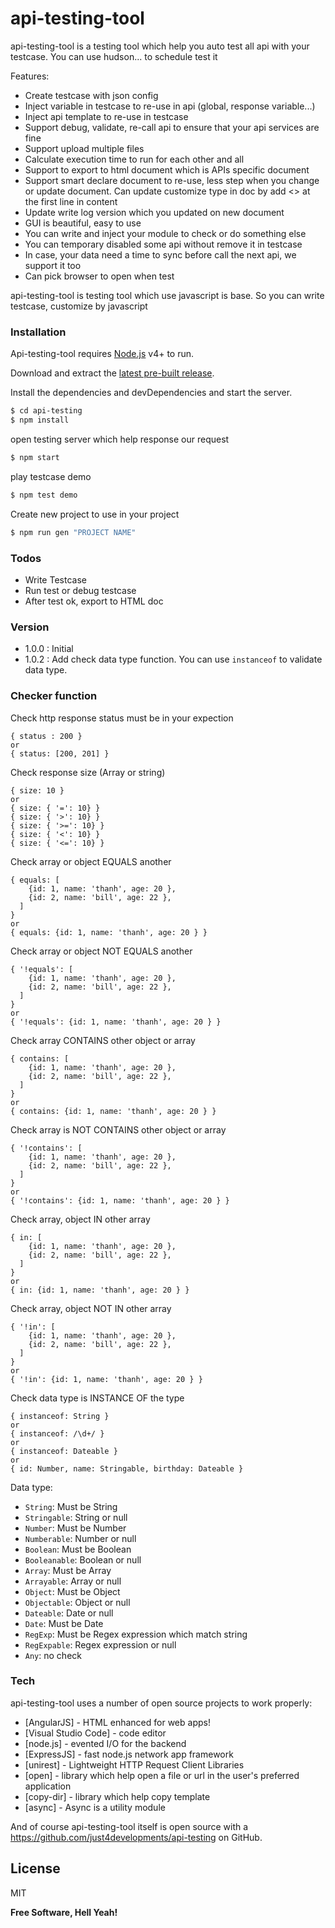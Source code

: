 # api-testing-tool

api-testing-tool is a testing tool which help you auto test all api with your testcase. You can use hudson... to schedule test it

Features:

  - Create testcase with json config
  - Inject variable in testcase to re-use in api (global, response variable...)
  - Inject api template to re-use in testcase
  - Support debug, validate, re-call api to ensure that your api services are fine
  - Support upload multiple files
  - Calculate execution time to run for each other and all
  - Support to export to html document which is APIs specific document
  - Support smart declare document to re-use, less step when you change or update document.
    Can update customize type in doc by add <<float>> at the first line in content
  - Update write log version which you updated on new document
  - GUI is beautiful, easy to use 
  - You can write and inject your module to check or do something else
  - You can temporary disabled some api without remove it in testcase
  - In case, your data need a time to sync before call the next api, we support it too
  - Can pick browser to open when test

api-testing-tool is testing tool which use javascript is base. So you can write testcase, customize by javascript



### Installation

Api-testing-tool requires [Node.js](https://nodejs.org/) v4+ to run.

Download and extract the [latest pre-built release](https://github.com/just4developments/api-testing).

Install the dependencies and devDependencies and start the server.

```sh
$ cd api-testing
$ npm install
```
open testing server which help response our request
```sh
$ npm start
```
play testcase demo
```sh
$ npm test demo
```
Create new project to use in your project
```sh
$ npm run gen "PROJECT NAME"
```

### Todos

 - Write Testcase
 - Run test or debug testcase
 - After test ok, export to HTML doc

### Version

 - 1.0.0 : Initial
 - 1.0.2 : Add check data type function. You can use `instanceof` to validate data type. 

### Checker function

Check http response status must be in your expection
```
{ status : 200 }
or 
{ status: [200, 201] }
```

Check response size (Array or string)
```
{ size: 10 }
or 
{ size: { '=': 10} }
{ size: { '>': 10} }
{ size: { '>=': 10} }
{ size: { '<': 10} }
{ size: { '<=': 10} }
```

Check array or object EQUALS another
```
{ equals: [
    {id: 1, name: 'thanh', age: 20 },
    {id: 2, name: 'bill', age: 22 },
  ] 
}
or 
{ equals: {id: 1, name: 'thanh', age: 20 } }
```

Check array or object NOT EQUALS another
```
{ '!equals': [
    {id: 1, name: 'thanh', age: 20 },
    {id: 2, name: 'bill', age: 22 },
  ] 
}
or 
{ '!equals': {id: 1, name: 'thanh', age: 20 } }
```

Check array CONTAINS other object or array
```
{ contains: [
    {id: 1, name: 'thanh', age: 20 },
    {id: 2, name: 'bill', age: 22 },
  ] 
}
or 
{ contains: {id: 1, name: 'thanh', age: 20 } }
```

Check array is NOT CONTAINS other object or array
```
{ '!contains': [
    {id: 1, name: 'thanh', age: 20 },
    {id: 2, name: 'bill', age: 22 },
  ] 
}
or 
{ '!contains': {id: 1, name: 'thanh', age: 20 } }
```

Check array, object IN other array
```
{ in: [
    {id: 1, name: 'thanh', age: 20 },
    {id: 2, name: 'bill', age: 22 },
  ] 
}
or 
{ in: {id: 1, name: 'thanh', age: 20 } }
```

Check array, object NOT IN other array
```
{ '!in': [
    {id: 1, name: 'thanh', age: 20 },
    {id: 2, name: 'bill', age: 22 },
  ] 
}
or 
{ '!in': {id: 1, name: 'thanh', age: 20 } }
```

Check data type is INSTANCE OF the type
```
{ instanceof: String }
or 
{ instanceof: /\d+/ }
or 
{ instanceof: Dateable }
or 
{ id: Number, name: Stringable, birthday: Dateable }
```
Data type: 
- `String`: Must be String 
- `Stringable`: String or null
- `Number`: Must be Number
- `Numberable`: Number or null
- `Boolean`: Must be Boolean
- `Booleanable`: Boolean or null
- `Array`: Must be Array
- `Arrayable`: Array or null
- `Object`: Must be Object
- `Objectable`: Object or null 
- `Dateable`: Date or null
- `Date`: Must be Date
- `RegExp`: Must be Regex expression which match string
- `RegExpable`: Regex expression or null
- `Any`: no check

### Tech

api-testing-tool uses a number of open source projects to work properly:

* [AngularJS] - HTML enhanced for web apps!
* [Visual Studio Code] - code editor
* [node.js] - evented I/O for the backend
* [ExpressJS] - fast node.js network app framework
* [unirest] - Lightweight HTTP Request Client Libraries
* [open] - library which help open a file or url in the user's preferred application
* [copy-dir] -  library which help copy template
* [async] - Async is a utility module

And of course api-testing-tool itself is open source with a https://github.com/just4developments/api-testing
 on GitHub.
 
License
----

MIT


**Free Software, Hell Yeah!**
